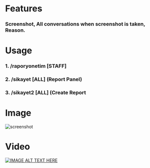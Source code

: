 # Features
### Screenshot, All conversations when screenshot is taken, Reason.

# Usage
### 1. /raporyonetim [STAFF]
### 2. /sikayet [ALL] (Report Panel)
### 3. /sikayet2 [ALL] (Create Report

# Image
![screenshot](https://i.imgur.com/enUUZ0K.png)

# Video
[![IMAGE ALT TEXT HERE](https://img.youtube.com/vi/OdFByVUhgsA/0.jpg)](https://www.youtube.com/watch?v=OdFByVUhgsA)
